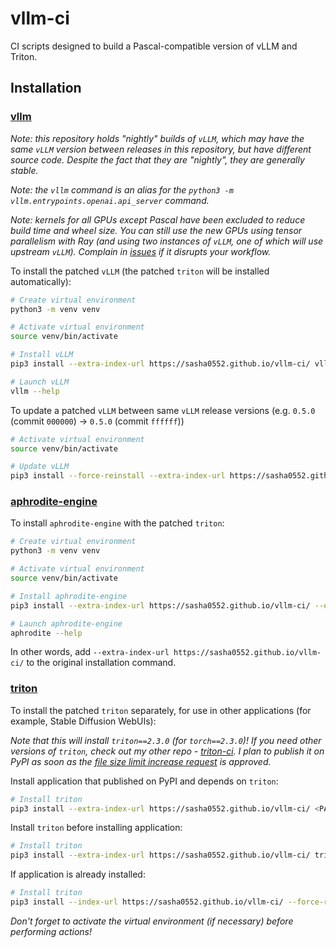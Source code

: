 # vllm-ci

CI scripts designed to build a Pascal-compatible version of vLLM and Triton.

## Installation

### [vllm](https://github.com/vllm-project/vllm)

*Note: this repository holds "nightly" builds of `vLLM`, which may have the same `vLLM` version between releases in this repository, but have different source code. Despite the fact that they are "nightly", they are generally stable.*

*Note: the `vllm` command is an alias for the `python3 -m vllm.entrypoints.openai.api_server` command.*

*Note: kernels for all GPUs except Pascal have been excluded to reduce build time and wheel size. You can still use the new GPUs using tensor parallelism with Ray (and using two instances of `vLLM`, one of which will use upstream `vLLM`). Complain in [issues](https://github.com/sasha0552/vllm-ci/issues) if it disrupts your workflow.*

To install the patched `vLLM` (the patched `triton` will be installed automatically):
```sh
# Create virtual environment
python3 -m venv venv

# Activate virtual environment
source venv/bin/activate

# Install vLLM
pip3 install --extra-index-url https://sasha0552.github.io/vllm-ci/ vllm

# Launch vLLM
vllm --help
```

To update a patched `vLLM` between same `vLLM` release versions (e.g. `0.5.0` (commit `000000`) -> `0.5.0` (commit `ffffff`))
```sh
# Activate virtual environment
source venv/bin/activate

# Update vLLM
pip3 install --force-reinstall --extra-index-url https://sasha0552.github.io/vllm-ci/ --no-cache-dir --no-deps --upgrade vllm
```

### [aphrodite-engine](https://github.com/PygmalionAI/aphrodite-engine)

To install `aphrodite-engine` with the patched `triton`:
```sh
# Create virtual environment
python3 -m venv venv

# Activate virtual environment
source venv/bin/activate

# Install aphrodite-engine
pip3 install --extra-index-url https://sasha0552.github.io/vllm-ci/ --extra-index-url https://downloads.pygmalion.chat/whl aphrodite-engine

# Launch aphrodite-engine
aphrodite --help
```

In other words, add `--extra-index-url https://sasha0552.github.io/vllm-ci/` to the original installation command.

### [triton](https://github.com/triton-lang/triton)

To install the patched `triton` separately, for use in other applications (for example, Stable Diffusion WebUIs):

*Note that this will install `triton==2.3.0` (for `torch==2.3.0`)! If you need other versions of `triton`, check out my other repo - [triton-ci](https://github.com/sasha0552/triton-ci). I plan to publish it on PyPI as soon as the [file size limit increase request](https://github.com/pypi/support/issues/4295) is approved.*

Install application that published on PyPI and depends on `triton`:
```sh
# Install triton
pip3 install --extra-index-url https://sasha0552.github.io/vllm-ci/ <PACKAGE NAME>
```

Install `triton` before installing application:
```sh
# Install triton
pip3 install --extra-index-url https://sasha0552.github.io/vllm-ci/ triton
```

If application is already installed:
```sh
# Install triton
pip3 install --index-url https://sasha0552.github.io/vllm-ci/ --force-reinstall --no-deps triton
```

*Don't forget to activate the virtual environment (if necessary) before performing actions!*
